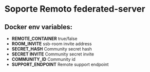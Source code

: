 # Soporte Remoto federated-server

## Docker env variables:
 - __REMOTE_CONTAINER__ true/false
 - __ROOM_INVITE__  ssb-room invite address 
 - __SECRET_HASH__ Community secret hash  
 - __SECRET INVITE__ Community secret invite
 - __COMMUNITY_ID__ Community id
 - __SUPPORT_ENDPOINT__ Remote support endpoint